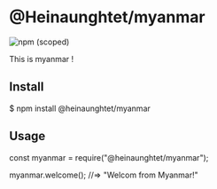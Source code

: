 
# @Heinaunghtet/myanmar


![npm (scoped)](https://img.shields.io/npm/v/@heinaunghtet/myanmar)

This is myanmar !


## Install


$ npm install @heinaunghtet/myanmar

## Usage



const myanmar = require("@heinaunghtet/myanmar");

myanmar.welcome();
//=> "Welcom from Myanmar!"

